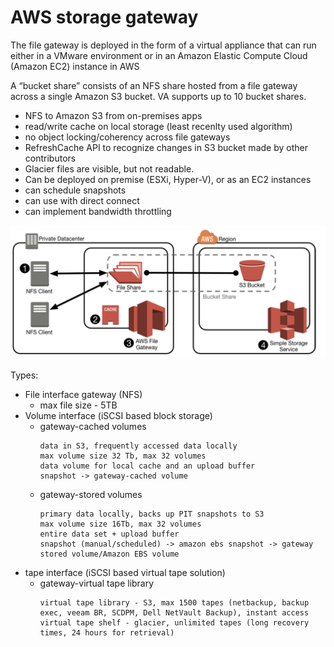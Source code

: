 # AWS storage gateway

The file gateway is deployed in the form of a virtual appliance that can run either in a VMware environment or in an Amazon Elastic Compute Cloud (Amazon EC2) instance in AWS

A “bucket share” consists of an NFS share hosted from a file gateway across a single Amazon S3 bucket. VA supports up to 10 bucket shares.

* NFS to Amazon S3 from on-premises apps
* read/write cache on local storage (least recenlty used algorithm)
* no object locking/coherency across file gateways
* RefreshCache API to recognize changes in S3 bucket made by other contributors
* Glacier files are visible, but not readable.
* Can be deployed on premise (ESXi, Hyper-V), or as an EC2 instances
* can schedule snapshots
* can use with direct connect
* can implement bandwidth throttling

![alt](./images/storage-gateway.png)

Types:
* File interface gateway (NFS)
    * max file size - 5TB
* Volume interface (iSCSI based block storage)
    * gateway-cached volumes
        ```
        data in S3, frequently accessed data locally
        max volume size 32 Tb, max 32 volumes
        data volume for local cache and an upload buffer
        snapshot -> gateway-cached volume
        ```
    * gateway-stored volumes
        ```
        primary data locally, backs up PIT snapshots to S3
        max volume size 16Tb, max 32 volumes
        entire data set + upload buffer
        snapshot (manual/scheduled) -> amazon ebs snapshot -> gateway stored volume/Amazon EBS volume
        ```
* tape interface (iSCSI based virtual tape solution)
    * gateway-virtual tape library
        ```
        virtual tape library - S3, max 1500 tapes (netbackup, backup exec, veeam BR, SCDPM, Dell NetVault Backup), instant access
        virtual tape shelf - glacier, unlimited tapes (long recovery times, 24 hours for retrieval)
        ```
